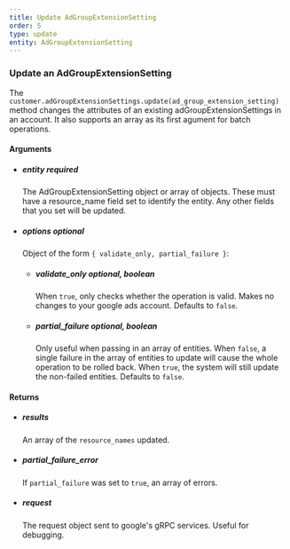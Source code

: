```yaml
---
title: Update AdGroupExtensionSetting 
order: 5
type: update
entity: AdGroupExtensionSetting 
---
```


### Update an AdGroupExtensionSetting 


The `customer.adGroupExtensionSettings.update(ad_group_extension_setting)` method changes the attributes of an existing adGroupExtensionSettings in an account. It also supports an array as its first agument for batch operations.


#### Arguments

- ##### entity *required*
    The AdGroupExtensionSetting object or array of objects. These must have a resource_name field set to identify the entity. Any other fields that you set will be updated.
- ##### options *optional*
    Object of the form `{ validate_only, partial_failure }`:
    - ##### validate_only *optional, boolean*
        When `true`, only checks whether the operation is valid. Makes no changes to your google ads account. Defaults to `false`.
    - ##### partial_failure *optional, boolean*
        Only useful when passing in an array of entities. When `false`, a single failure in the array of entities to update will cause the whole operation to be rolled back. When `true`, the system will still update the non-failed entities. Defaults to `false`.


#### Returns

- ##### results
    An array of the `resource_names` updated.
- ##### partial_failure_error
    If `partial_failure` was set to `true`, an array of errors.
- ##### request
    The request object sent to google's gRPC services. Useful for debugging.
